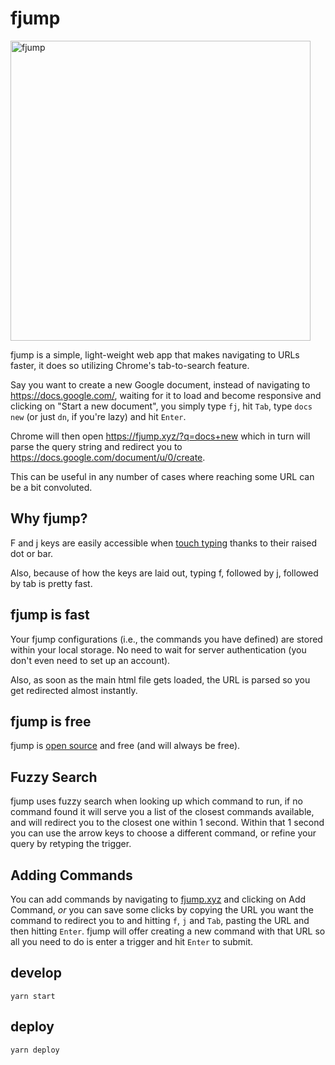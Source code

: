 # fjump

<img title="fjump" src="/assets/tutorial.gif" width="480">

fjump is a simple, light-weight web app that makes navigating to URLs faster, it does so utilizing Chrome's tab-to-search feature.

Say you want to create a new Google document, instead of navigating to https://docs.google.com/, waiting for it to load and become responsive and clicking on "Start a new document", you simply type `fj`, hit `Tab`, type `docs new` (or just `dn`, if you're lazy) and hit `Enter`.

Chrome will then open https://fjump.xyz/?q=docs+new which in turn will parse the query string and redirect you to https://docs.google.com/document/u/0/create.

This can be useful in any number of cases where reaching some URL can be a bit convoluted.

## Why fjump?

F and j keys are easily accessible when [touch typing](https://en.wikipedia.org/wiki/Touch_typing) thanks to their raised dot or bar.

Also, because of how the keys are laid out, typing f, followed by j, followed by tab is pretty fast.

## fjump is fast

Your fjump configurations (i.e., the commands you have defined) are stored within your local storage. No need to wait for server authentication (you don't even need to set up an account).

Also, as soon as the main html file gets loaded, the URL is parsed so you get redirected almost instantly.

## fjump is free

fjump is [open source](https://github.com/dutzi/fjump) and free (and will always be free).

## Fuzzy Search

fjump uses fuzzy search when looking up which command to run, if no command found it will serve you a list of the closest commands available, and will redirect you to the closest one within 1 second. Within that 1 second you can use the arrow keys to choose a different command, or refine your query by retyping the trigger.

## Adding Commands

You can add commands by navigating to [fjump.xyz](https://fjump.xyz/) and clicking on Add Command, _or_ you can save some clicks by copying the URL you want the command to redirect you to and hitting `f`, `j` and `Tab`, pasting the URL and then hitting `Enter`. fjump will offer creating a new command with that URL so all you need to do is enter a trigger and hit `Enter` to submit.

## develop

```
yarn start
```

## deploy

```
yarn deploy
```
